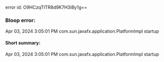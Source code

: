 error id: O9HCzqTITR8d9K7H3iBy1g==
### Bloop error:

Apr 03, 2024 3:05:01 PM com.sun.javafx.application.PlatformImpl startup
#### Short summary: 

Apr 03, 2024 3:05:01 PM com.sun.javafx.application.PlatformImpl startup